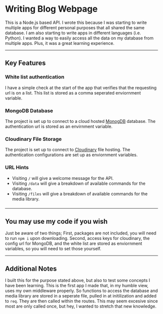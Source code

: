 # Writing Blog Webpage
This is a Node.js based API. I wrote this because I was starting to write multiple apps for different personal purposes that all shared the same database. I am also starting to write apps in different languages (i.e. Python). I wanted a way to easily access all the data on my database from multiple apps. Plus, it was a great learning experience.

***

## Key Features
### White list authentication
I have a simple check at the start of the app that verifies that the requesting url is on a list. This list is stored as a comma seperated enviornment variable.
### MongoDB Database
The project is set up to connect to a cloud hosted [MonogDB](https://www.mongodb.com/ "MongoDB Webpage") database. The authentication url is stored as an envirnment variable.
### Cloudinary File Storage
The project is set up to connect to [Cloudinary](https://cloudinary.com "Cloudinary Webpage") file hosting. The authentication configurations are set up as enviornment variables.
### URL Hints
* Visiting `/` will give a welcome message for the API.
* Visiting `/data` will give a breakdown of available commands for the database.
* Visiting `/files` will give a breakdown of available commands for the media library.

### 

***

## You may use my code if you wish

Just be aware of two things; First, packages are not included, you will need to run `npm i` upon downloading. Second, access keys for cloudinary, the config url for MongoDB, and the white list are stored as enviornment variables, so you will need to set those yourself.

***

## Additional Notes
I built this for the purpose stated above, but also to test some concepts I have been learning. This is the first app I made that, in my humble view, uses my own middleware properly. So functions to access the database and media library are stored in a seperate file, pulled in at initilization and added to `req`. They are then called within the routes. This may seem excesive since most are only called once, but hey, I wanted to stretch that new knowledge.